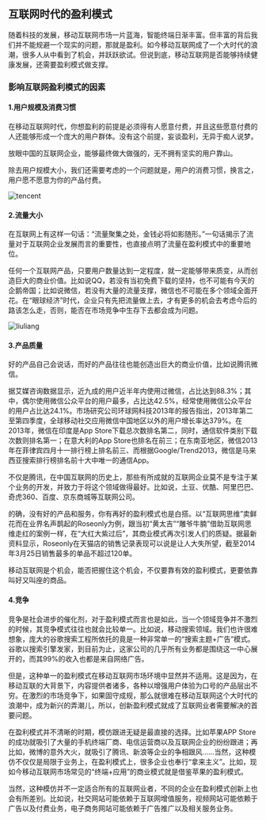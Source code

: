 ## 互联网时代的盈利模式
随着科技的发展，移动互联网市场一片蓝海，智能终端日渐丰富。但丰富的背后我们并不能规避一个现实的问题，那就是盈利。如今移动互联网成了一个大时代的浪潮，很多人从中看到了机会，并跃跃欲试。但说到底，移动互联网是否能够持续健康发展，还需要盈利模式做支撑。

### 影响互联网盈利模式的因素
#### 1.用户规模及消费习惯
在移动互联网时代，你想盈利的前提是必须得有人愿意付费，并且这些愿意付费的人还能够形成一个庞大的用户群体。没有这个前提，妄谈盈利，无异于痴人说梦。

放眼中国的互联网企业，能够最终做大做强的，无不拥有坚实的用户靠山。

除去用户规模大小，我们还需要考虑的一个问题就是，用户的消费习惯，换言之，用户愿不愿意为你的产品付费。

![tencent](https://timgsa.baidu.com/timg?image&quality=80&size=b9999_10000&sec=1545646307833&di=d27e917de41d873f3fe608e6bfdbcc4b&imgtype=0&src=http%3A%2F%2Fpic43.photophoto.cn%2F20170622%2F1132113952933142_b.jpg)

#### 2.流量大小
在互联网上有这样一句话：“流量聚集之处，金钱必将如影随形。”一句话揭示了流量对于互联网企业发展而言的重要性，也直接点明了流量在盈利模式中的重要地位。

任何一个互联网产品，只要用户数量达到一定程度，就一定能够带来质变，从而创造巨大的商业价值。比如说QQ，若没有当初免费下载的坚持，也不可能有今天的企鹅帝国；比如说微信，若没有大量的流量支撑，微信也不可能在多个领域全面开花。在“眼球经济”时代，企业只有先把流量做上去，才有更多的机会去考虑今后的路该怎么走，否则，能否在市场竞争中生存下去都会成为问题。

![liuliang](https://timgsa.baidu.com/timg?image&quality=80&size=b9999_10000&sec=1545646438697&di=70fceafbf63b9bc1cfe86c1eb7ab0aa6&imgtype=0&src=http%3A%2F%2F5b0988e595225.cdn.sohucs.com%2Fimages%2F20180410%2Fb18a9ecc9a434b24aef1bf51b7a9d81e.jpeg)

#### 3.产品质量
好的产品自己会说话，而好的产品往往也能创造出巨大的商业价值，比如说腾讯微信。

据艾媒咨询数据显示，近九成的用户近半年内使用过微信，占比达到88.3%；其中，偶尔使用微信公众平台的用户最多，占比达42.5%，经常使用微信公众平台的用户占比达24.1%。市场研究公司环球网科技2013年的报告指出，2013年第二至第四季度，全球移动社交应用微信中国地区以外的用户增长率达379%。在2013年，微信在印度是App Store下载总次数排名第二，同时，通信软件类别下载次数则排名第一；在意大利的App Store也排名在前三；在东南亚地区，微信2013年在菲律宾四月十一排行榜上排名前三、而根据Google/Trend2013，微信是马来西亚搜索排行榜排名前十大中唯一的通信App。

不仅是腾讯，在中国互联网的历史上，那些有所成就的互联网企业莫不是专注于某个业务的开发，并致力于将这个领域做得最好。比如说，土豆、优酷、阿里巴巴、奇虎360、百度、京东商城等互联网公司。

的确，没有好的产品和服务，你有再好的盈利模式也是白搭。以“互联网思维”卖鲜花而在业界名声鹊起的Roseonly为例，跟当初“黄太吉”“雕爷牛腩”借助互联网思维走红的案例一样，在“大红大紫过后”，其商业模式再次引发人们的质疑。据最新资料显示，Roseonly在天猫店的销售记录表现可以说是让人大失所望，截至2014年3月25日销售最多的单品不超过120单。

移动互联网是个机会，能否把握住这个机会，不仅要靠有效的盈利模式，更要依靠叫好又叫座的商品。

#### 4.竞争
竞争是社会进步的催化剂，对于盈利模式而言也是如此，当一个领域竞争并不激烈的时候，其竞争模式往往也就会比较单一。比如说，移动搜索领域。我们也许很难想象，庞大的谷歌搜索工程所依托的竟是一种非常单一的“搜索主题+广告”模式。谷歌以搜索引擎发家，到目前为止，这家公司的几乎所有业务都是围绕这一中心展开的，而其99%的收入也都是来自网络广告。

但是，这种单一的盈利模式在移动互联网市场环境中显然并不适用。这是因为，在移动互联的大背景下，内容提供者诸多，各种以增强用户体验为口号的产品层出不穷。在激烈的市场竞争下，如果固守成规，那么就很难在移动互联网这个大时代的浪潮中，成为新兴的弄潮儿，所以，创新盈利模式就成了互联网业者需要解决的首要问题。

在盈利模式并不清晰的时期，模仿跟进无疑是最直接的选择。比如苹果APP Store的成功就吸引了大量的手机终端厂商、电信运营商以及互联网企业的纷纷跟进；再比如，微博的意外大火，就吸引了腾讯、新浪等企业的争相跟风……当然，这种模仿不仅仅是局限于业务上，在盈利模式上，很多企业也奉行“拿来主义”。比如，现如今移动互联网市场常见的“终端+应用”的商业模式就是借鉴苹果的盈利模式。

当然，这种模仿并不一定适合所有的互联网业者，不同的企业在盈利模式创新上也会有所差别。比如说，社交网站可能依赖于互联网增值服务，视频网站可能依赖于广告以及付费业务，电子商务网站可能依赖于广告推广以及相关服务业务。